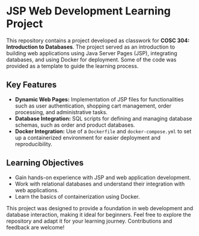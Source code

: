 # JSP Web Development Learning Project

This repository contains a project developed as classwork for **COSC 304: Introduction to Databases**. The project served as an introduction to building web applications using Java Server Pages (JSP), integrating databases, and using Docker for deployment. Some of the code was provided as a template to guide the learning process.

## Key Features

- **Dynamic Web Pages:** Implementation of JSP files for functionalities such as user authentication, shopping cart management, order processing, and administrative tasks.
- **Database Integration:** SQL scripts for defining and managing database schemas, such as order and product databases.
- **Docker Integration:** Use of a `Dockerfile` and `docker-compose.yml` to set up a containerized environment for easier deployment and reproducibility.

## Learning Objectives

- Gain hands-on experience with JSP and web application development.
- Work with relational databases and understand their integration with web applications.
- Learn the basics of containerization using Docker.

This project was designed to provide a foundation in web development and database interaction, making it ideal for beginners. Feel free to explore the repository and adapt it for your learning journey. Contributions and feedback are welcome!
